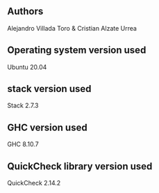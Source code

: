 ## Authors
Alejandro Villada Toro & Cristian Alzate Urrea

## Operating system version used
Ubuntu 20.04

## stack version used
Stack 2.7.3

## GHC version used
GHC 8.10.7

## QuickCheck library version used
QuickCheck 2.14.2


